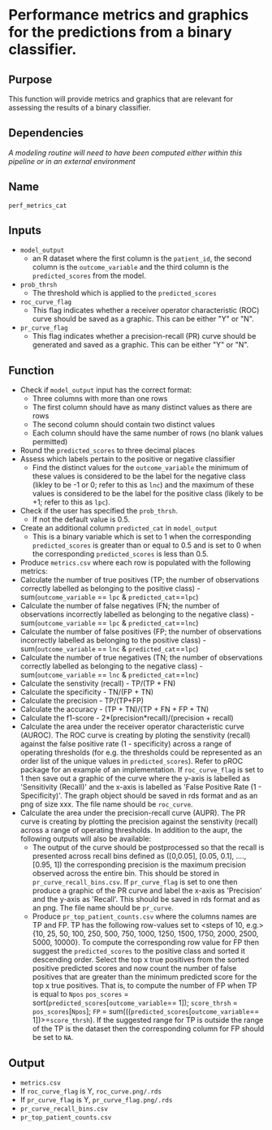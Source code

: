 # Performance metrics and graphics for the predictions from a binary classifier.

## Purpose
This function will provide metrics and graphics that are relevant for assessing the results of a binary classifier.

## Dependencies
_A modeling routine will need to have been computed either within this pipeline or in an external environment_
<extra col with scores>

## Name
`perf_metrics_cat`

## Inputs
* `model_output`
  * an R dataset where the first column is the `patient_id`, the second column is the `outcome_variable` and the third column is the `predicted_scores` from the model.
* `prob_thrsh`
  * The threshold which is applied to the `predicted_scores`
* `roc_curve_flag`
  * This flag indicates whether a receiver operator characteristic (ROC) curve should be saved as a graphic. This can be either "Y" or "N".
* `pr_curve_flag`
  * This flag indicates whether a precision-recall (PR) curve should be generated and saved as a graphic. This can be either "Y" or "N".


## Function
* Check if `model_output` input has the correct format:
  * Three columns with more than one rows
  * The first column should have as many distinct values as there are rows
  * The second column should contain two distinct values
  * Each column should have the same number of rows (no blank values permitted)
* Round the `predicted_scores` to three decimal places
* Assess which labels pertain to the positive or negative classifier
  * Find the distinct values for the `outcome_variable` the minimum of these values is  considered to be the label for the negative class (likley to be -1 or 0; refer to this as `lnc`) and the maximum of these values is considered to be the label for the positive class (likely to be +1; refer to this as `lpc`).
* Check if the user has specified the `prob_thrsh`.
  * If not the default value is 0.5.
* Create an additional column `predicted_cat` in `model_output`
  * This is a binary variable which is set to 1 when the corresponding `predicted_scores` is greater than or equal to 0.5 and is set to 0 when the corresponding `predicted_scores` is less than 0.5.
* Produce `metrics.csv` where each row is populated with the following metrics:  
 * Calculate the number of true positives (TP; the number of observations correctly labelled as belonging to the positive class) - sum(`outcome_variable` == `lpc` & `predicted_cat`==`lpc`)
 * Calculate the number of false negatives (FN; the number of observations incorrectly labelled as belonging to the negative class) -  sum(`outcome_variable` == `lpc` & `predicted_cat`==`lnc`)
 * Calculate the number of false positives (FP; the number of observations incorrectly labelled as belonging to the positive class) - sum(`outcome_variable` == `lnc` & `predicted_cat`==`lpc`)
 * Calculate the number of true negatives (TN; the number of observations correctly labelled as belonging to the negative class) - sum(`outcome_variable` == `lnc` & `predicted_cat`==`lnc`)
 * Calculate the senstivity (recall) - TP/(TP + FN)
 * Calculate the specificity - TN/(FP + TN)
 * Calculate the precision - TP/(TP+FP)
 * Calculate the accuracy - (TP + TN)/(TP + FN + FP + TN)
 * Calculate the f1-score - 2\*(precision\*recall)/(precision + recall)
* Calculate the area under the receiver operator characteristic curve (AUROC). The ROC curve is creating by ploting the senstivity (recall) against the false positive rate (1 - specificity) across a range of operating thresholds (for e.g. the thresholds could be represented as an order list of the unique values in `predicted_scores`). Refer to pROC package for an example of an implementation. If `roc_curve_flag` is set to 1 then save out a graphic of the curve <ggplot> where the y-axis is labelled as 'Sensitivity (Recall)' and the x-axis is labelled as 'False Positive Rate (1 - Specificity)'. The graph object should be saved in rds format and as an png of size xxx. The file name should be `roc_curve`.  
* Calculate the area under the precision-recall curve (AUPR). The PR curve is creating by plotting the precision against the senstivity (recall) across a range of operating thresholds. In addition to the aupr, the following outputs will also be available:
  * The output of the curve should be postprocessed so that the recall is presented across recall bins defined as ([0,0.05], [0.05, 0.1], ...., [0.95, 1]) the corresponding precision is the maximum precision observed across the entire bin. This should be stored in `pr_curve_recall_bins.csv`.  If `pr_curve_flag` is set to one then produce a graphic of the PR curve and label the x-axis as 'Precision' and the y-axis as 'Recall'. This should be saved in rds format and as an png. The file name should be `pr_curve`.
  * Produce `pr_top_patient_counts.csv` where the columns names are TP and FP.  TP has the following row-values set to  <steps of 10, e.g.>{10, 25, 50, 100, 250, 500, 750, 1000, 1250, 1500, 1750, 2000, 2500, 5000, 10000}. To compute the corresponding row value for FP then suggest the `predicted_scores` to the positive class and sorted it descending order. Select the top x true positives from the sorted positive predicted scores and now count the number of false positives that are greater than the minimum predicted score for the top x true positives. That is, to compute the number of FP when TP is equal to `Npos`  `pos_scores` = sort(`predicted_scores`[`outcome_variable`== 1]); `score_thrsh` = `pos_scores`[`Npos`]; `FP` = sum(((`predicted_scores`[`outcome_variable`== 1])>=`score_thrsh`). If the suggested range for TP is outside the range of the TP is the dataset then the corresponding column for FP should be set to `NA`.

## Output
* `metrics.csv`
* If `roc_curve_flag` is Y, `roc_curve.png/.rds`
* If `pr_curve_flag` is Y, `pr_curve_flag.png/.rds`
* `pr_curve_recall_bins.csv`
* `pr_top_patient_counts.csv`
